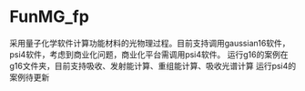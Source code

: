 # FunMG_fp
采用量子化学软件计算功能材料的光物理过程。目前支持调用gaussian16软件，psi4软件，考虑到商业化问题，商业化平台需调用psi4软件。
运行g16的案例在g16文件夹，目前支持吸收、发射能计算、重组能计算、吸收光谱计算
运行psi4的案例待更新
